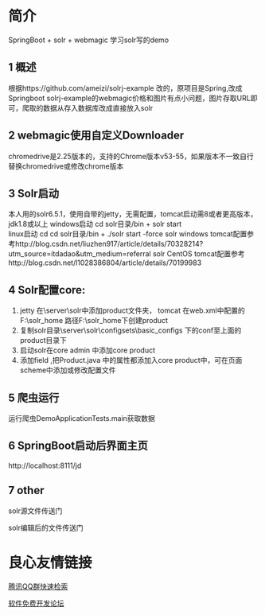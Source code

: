 # 简介
SpringBoot + solr + webmagic 学习solr写的demo
## 1 概述
根据https://github.com/ameizi/solrj-example 改的，原项目是Spring,改成Springboot
solrj-example的webmagic价格和图片有点小问题，图片存取URL即可，爬取的数据从存入数据库改成直接放入solr
## 2 webmagic使用自定义Downloader 
chromedrive是2.25版本的，支持的Chrome版本v53-55，如果版本不一致自行替换chromedrive或修改chrome版本
## 3 Solr启动
本人用的solr6.5.1，使用自带的jetty，无需配置，tomcat启动需8或者更高版本，jdk1.8或以上 
windows启动  cd solr目录/bin + solr start   
linux启动  cd cd solr目录/bin + ./solr start -force 
solr windows tomcat配置参考http://blog.csdn.net/liuzhen917/article/details/70328214?utm_source=itdadao&utm_medium=referral
solr CentOS tomcat配置参考http://blog.csdn.net/l1028386804/article/details/70199983
## 4 Solr配置core:
1. jetty 在\server\solr中添加product文件夹，
    tomcat 在web.xml中配置的   F:\solr_home  路径F:\solr_home下创建product
2. 复制solr目录\server\solr\configsets\basic_configs 下的conf至上面的product目录下
3. 启动solr在core admin 中添加core  product
4. 添加field ,把Product.java 中的属性都添加入core product中，可在页面scheme中添加或修改配置文件

## 5 爬虫运行
运行爬虫DemoApplicationTests.main获取数据

## 6 SpringBoot启动后界面主页
http://localhost:8111/jd
## 7 other
 solr源文件传送门 
 
 solr编辑后的文件传送门 

 # 良心友情链接

[腾讯QQ群快速检索](http://u.720life.cn/s/8cf73f7c)

[软件免费开发论坛](http://u.720life.cn/s/bbb01dc0)
